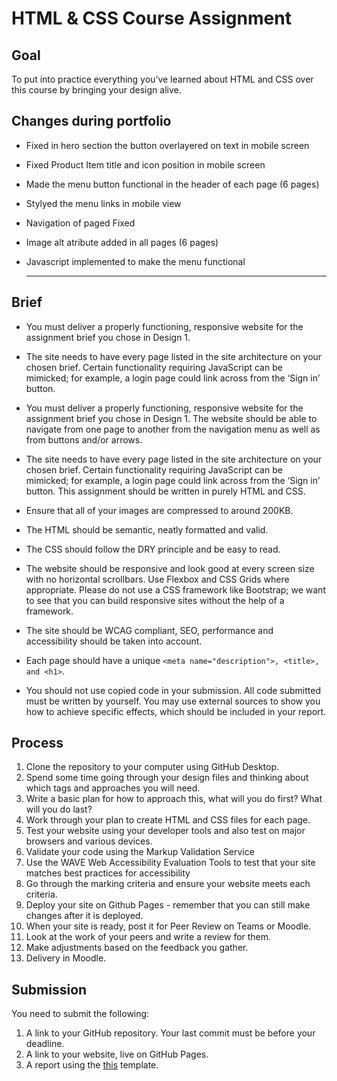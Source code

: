 # HTML & CSS Course Assignment

## Goal
To put into practice everything you’ve learned about HTML and CSS over this course by bringing your design alive.

## Changes during portfolio
- Fixed in hero section the button overlayered on text in mobile screen
- Fixed Product Item title and icon position in mobile screen 
- Made the menu button functional in the header of each page (6 pages)
- Stylyed the menu links in mobile view 
- Navigation of paged Fixed
- Image alt atribute added in all pages (6 pages)
- Javascript implemented to make the menu functional
  
  ****************


## Brief

- You must deliver a properly functioning, responsive website for the assignment brief you chose in Design 1.

- The site needs to have every page listed in the site architecture on your chosen brief. Certain functionality requiring JavaScript can be mimicked; for example, a login page could link across from the ‘Sign in’ button.

- You must deliver a properly functioning, responsive website for the assignment brief you chose in Design 1. The website should be able to navigate from one page to another from the navigation menu as well as from buttons and/or arrows.

- The site needs to have every page listed in the site architecture on your chosen brief. Certain functionality requiring JavaScript can be mimicked; for example, a login page could link across from the ‘Sign in’ button. This assignment should be written in purely HTML and CSS.

- Ensure that all of your images are compressed to around 200KB.

- The HTML should be semantic, neatly formatted and valid.

- The CSS should follow the DRY principle and be easy to read.

- The website should be responsive and look good at every screen size with no horizontal scrollbars. Use Flexbox and CSS Grids where appropriate. Please do not use a CSS framework like Bootstrap; we want to see that you can build responsive sites without the help of a framework.

- The site should be WCAG compliant, SEO, performance and accessibility should be taken into account.

- Each page should have a unique `<meta name="description">, <title>, and <h1>`.

- You should not use copied code in your submission. All code submitted must be written by yourself. You may use external sources to show you how to achieve specific effects, which should be included in your report.

## Process

1. Clone the repository to your computer using GitHub Desktop.
2. Spend some time going through your design files and thinking about which tags and approaches you will need.
3. Write a basic plan for how to approach this, what will you do first? What will you do last?
4. Work through your plan to create HTML and CSS files for each page.
5. Test your website using your developer tools and also test on major browsers and various devices.
8. Validate your code using the Markup Validation Service
9. Use the WAVE Web Accessibility Evaluation Tools to test that your site matches best practices for accessibility
10. Go through the marking criteria and ensure your website meets each criteria.
11. Deploy your site on Github Pages - remember that you can still make changes after it is deployed.
12. When your site is ready, post it for Peer Review on Teams or Moodle.
13. Look at the work of your peers and write a review for them.
14. Make adjustments based on the feedback you gather.
15. Delivery in Moodle.

## Submission

You need to submit the following:

1. A link to your GitHub repository. Your last commit must be before your deadline.
2. A link to your website, live on GitHub Pages.
3. A report using the [this](https://noroff.sharepoint.com/:w:/r/sites/FED1-August2023Full-time2/_layouts/15/Doc.aspx?sourcedoc=%7B1A563EDD-CF1A-4F1B-ABC2-DCAF79AB1344%7D&file=HTML%20_%20CSS%20CA%20Report.docx&action=default&mobileredirect=true&wdOrigin=TEAMS-ASSIGN-WEB.ASSIGN-STUD-VIEW.STUD) template.
